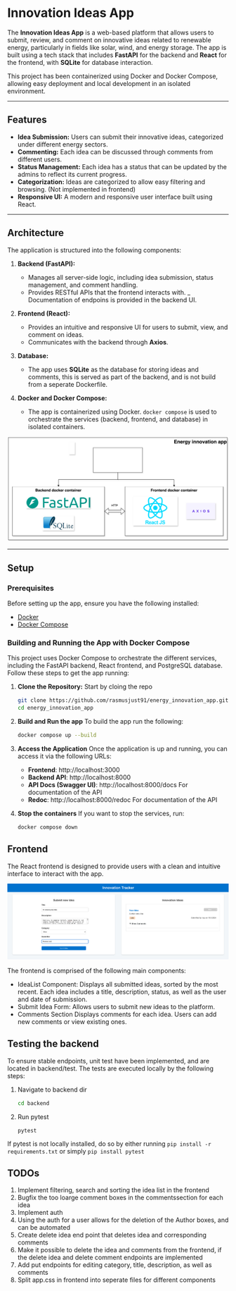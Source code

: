 # Innovation Ideas App

The **Innovation Ideas App** is a web-based platform that allows users to submit, review, and comment on innovative ideas related to renewable energy, particularly in fields like solar, wind, and energy storage. The app is built using a tech stack that includes **FastAPI** for the backend and **React** for the frontend, with **SQLite** for database interaction.

This project has been containerized using Docker and Docker Compose, allowing easy deployment and local development in an isolated environment.

---

## Features

- **Idea Submission:** Users can submit their innovative ideas, categorized under different energy sectors.
- **Commenting:** Each idea can be discussed through comments from different users.
- **Status Management:** Each idea has a status that can be updated by the admins to reflect its current progress.
- **Categorization:** Ideas are categorized to allow easy filtering and browsing. (Not implemented in frontend)
- **Responsive UI:** A modern and responsive user interface built using React.

---

## Architecture

The application is structured into the following components:

1. **Backend (FastAPI):**
   - Manages all server-side logic, including idea submission, status management, and comment handling.
   - Provides RESTful APIs that the frontend interacts with.
   _ Documentation of endpoins is provided in the backend UI.

2. **Frontend (React):**
   - Provides an intuitive and responsive UI for users to submit, view, and comment on ideas.
   - Communicates with the backend through **Axios**.

3. **Database:**
   - The app uses **SQLite** as the database for storing ideas and comments, this is served as part of the backend, and is not build from a seperate Dockerfile.

4. **Docker and Docker Compose:**
   - The app is containerized using Docker. ```docker compose``` is used to orchestrate the services (backend, frontend, and database) in isolated containers.

![](img/system_architecture.svg)

---

## Setup

### Prerequisites

Before setting up the app, ensure you have the following installed:

- [Docker](https://www.docker.com/)
- [Docker Compose](https://docs.docker.com/compose/)

### Building and Running the App with Docker Compose

This project uses Docker Compose to orchestrate the different services, including the FastAPI backend, React frontend, and PostgreSQL database. Follow these steps to get the app running:

1. **Clone the Repository:**
Start by cloing the repo
    ```bash
    git clone https://github.com/rasmusjust91/energy_innovation_app.git
    cd energy_innovation_app
    ```

2. **Build and Run the app**
To build the app run the following:
    ```bash
    docker compose up --build
    ```
3. **Access the Application**
Once the application is up and running, you can access it via the following URLs:
    - **Frontend**: http://localhost:3000
    - **Backend API**: http://localhost:8000
    - **API Docs (Swagger UI)**: http://localhost:8000/docs For documentation of the API
    - **Redoc**: http://localhost:8000/redoc For documentation of the API

4. **Stop the containers**
If you want to stop the services, run:
    ```bash
    docker compose down
    ```

## Frontend
The React frontend is designed to provide users with a clean and intuitive interface to interact with the app. 

<img src="img/frontend_submit.png" alt="frontend_submit"/>

The frontend is comprised of the following main components:

- IdeaList Component:
    Displays all submitted ideas, sorted by the most recent.
    Each idea includes a title, description, status, as well as the user and date of submission.
- Submit Idea Form:
    Allows users to submit new ideas to the platform.
- Comments Section
    Displays comments for each idea. Users can add new comments or view existing ones.

## Testing the backend 
To ensure stable endpoints, unit test have been implemented, and are located in backend/test. The tests are executed locally by the following steps:

1. Navigate to backend dir
    ```bash
    cd backend
    ```
2. Run pytest
    ```ash
    pytest
    ```
If pytest is not locally installed, do so by either running ```pip install -r requirements.txt``` or simply ```pip install pytest```

## TODOs

1. Implement filtering, search and sorting the idea list in the frontend
2. Bugfix the too loarge comment boxes in the commentssection for each idea
3. Implement  auth
4. Using the auth for a user allows for the deletion of the Author boxes, and  can be automated
5. Create delete idea end point that deletes idea and corresponding comments
6. Make it possible to delete the idea and comments from the frontend, if the delete idea and delete comment endpoints are implemented
7. Add put endpoints for editing category, title, description, as well as  comments
8. Split app.css in frontend into seperate files for different components